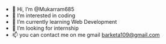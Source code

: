 - 👋 Hi, I’m @Mukarram685
- 👀 I’m interested in coding
- 🌱 I’m currently learning Web Development
- 💞️ I’m looking for internship
- 📫 you can contact me on me gmail      barketa109@gmail.com

<!---
Mukarram685/Mukarram685 is a ✨ special ✨ repository because its `README.md` (this file) appears on your GitHub profile.
You can click the Preview link to take a look at your changes.
--->
